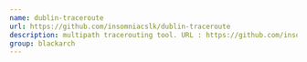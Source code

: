```yaml
---
name: dublin-traceroute
url: https://github.com/insomniacslk/dublin-traceroute
description: multipath tracerouting tool. URL : https://github.com/insomniacslk/dublin-traceroute Groups : blackarch blackarch-networking
group: blackarch
---
```

